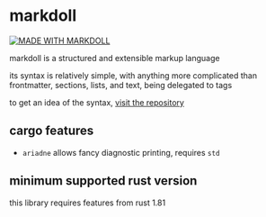 # markdoll

[![MADE WITH MARKDOLL](https://codeberg.org/0x57e11a/markdoll/raw/branch/main/button.png)](https://codeberg.org/0x57e11a/markdoll)

markdoll is a structured and extensible markup language

its syntax is relatively simple, with anything more complicated than frontmatter, sections, lists, and text, being delegated to tags

to get an idea of the syntax, [visit the repository](https://codeberg.org/0x57e11a/markdoll/src/branch/main/spec.doll)

## cargo features

- `ariadne`
  allows fancy diagnostic printing, requires `std`

## minimum supported rust version

this library requires features from rust 1.81
